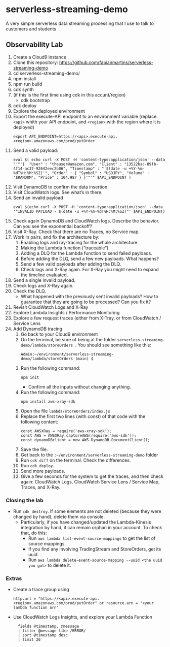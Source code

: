 # serverless-streaming-demo
A very simple serverless data streaming processing that I use to talk to customers and students





## Observability Lab

1. Create a Cloud9 instance
2. Clone this repository: https://github.com/fabianmartins/serverless-streaming-demo
3. cd serverless-streaming-demo/
4. npm install
5. npm run build
6. cdk synth
7. (if this is the first time using cdk in this accunt/region)
   - cdk bootstrap
8. cdk deploy
9. Explore the deployed environment
10. Export the execute-API endpoint to an environment variable (replace `<api>` whith your API endpoint, and `<region>` with the region where it is deployed)
    ~~~
    export API_ENDPOINT=https://<api>.execute-api.<region>.amazonaws.com/prod/putOrder
    ~~~
11. Send a valid payload:
    ~~~
    eval $( echo curl -X POST -H 'content-type:application/json' --data "'"'{  "User" : "theuser@amazon.com", "Client" : "13522bac-89fb-4f14-ac37-92642eec2b06", "Timestamp" : "'$(date -u +%Y-%m-%dT%H:%M:%SZ)'", "Order" : { "Symbol" : "USDJPY", "Volume" : '$RANDOM', "Price" : 104.987 } }'"'" $API_ENDPOINT )
    ~~~
12. Visit DynamoDB to confirm the data insertion.
13. Visit CloudWatch logs. See what’s in there.
14. Send an invalid payload
    ~~~
    eval $(echo curl -X POST -H 'content-type:application/json' --data '"INVALID PAYLOAD - $(date -u +%Y-%m-%dT%H:%M:%SZ)"' $API_ENDPOINT)
    ~~~
15. Check again DynamoDB and CloudWatch logs. Describe the behavior. Can you see the exponential backoff?
16. Visit X-Ray. Check that there are no Traces, no Service map.
17. Work in pairs, and fix the architecture by:
    1. Enabling logs and ray-tracing for the whole architecture.
    2. Making the Lambda function (“traceable”)
    3. Adding a DLQ for the Lambda function to send failed payloads.
    4. Before adding the DLQ, send a few new payloads. What happens?
    5. Send a few valid payloads after adding the DLQ.
    6. Check logs and X-Ray again. For X-Ray you might need to expand the timeline evaluated.
18. Send a single invalid payload.
19. Check logs and X-Ray again. 
20. Check the DLQ.
    - What happened with the previously sent invalid payloads? How to guarantee that they are going to be processed? Can you fix it?
21. Revisit CloudWatch Logs and X-Ray
22. Explore Lambda Insights / Performance Monitoring
23. Explore a few request traces (either from X-Tray, or from CloudWatch / Service Lens
24. Add DynamoDB tracing
    1. Go back to your Cloud9 environment
    2. On the terminal, be sure of being at the folder `serverless-streaming-demo/lambda/storeOrders `. You should see something like this:
        ~~~
        Admin:~/environment/serverless-streaming-demo/lambda/storeOrders (main) $
        ~~~
    3. Run the following command:
        ~~~
        npm init
        ~~~
        - Confirm all the inputs without changing anything.
    4. Run the following command:
        ~~~
        npm install aws-xray-sdk
        ~~~
    5. Open the file `lambda/storeOrders/index.js`
    6. Replace the first two lines (with *const*) of that code with the following content: 
        ~~~
        const AWSXRay = require('aws-xray-sdk');
        const AWS = AWSXRay.captureAWS(require('aws-sdk'));
        const dynamoDBclient = new AWS.DynamoDB.DocumentClient();
        ~~~
    4. Save the file.
    5. Get back to the `:~/environment/serverless-streaming-demo` folder
    6. Run `cdk diff` on the terminal. Check the differences.
    7. Run `cdk deploy`.
    8. Send more payloads.
    9. Give a few seconds for the system to get the traces, and then check again: CloudWatch Logs, CloudWatch Service Lens / Service Map, Traces, and X-Ray.

### Closing the lab
- Run `cdk destroy`. If some elements are not deleted (because they were changed by hand), delete them via console.
    - Particularly, if you have changed/updated the Lambda-Kinesis integration by hand, it can remain orphan in your account. To check that, do this:
        - Run `aws lambda list-event-source-mappings` to get the list of source mappings.
        - If you find any involving TradingStream and StoreOrders, get its uuid.
        - Run `aws lambda delete-event-source-mapping --uuid <the uuid you got>` to delete it.


### Extras
- Create a trace group using 
  ~~~
  http.url = "https://<api>.execute-api.<region>.amazonaws.com/prod/putOrder" or resource.arn = "<your lambda function arn"
  ~~~
- Use CloudWatch Logs Insights, and explore your Lambda Function
  ~~~
    fields @timestamp, @message
    | filter @message like /ERROR/ 
    | sort @timestamp desc
    | limit 20
  ~~~

